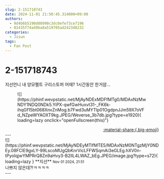 ```yaml
---
slug: 2-151718743
date: 2024-11-01 21:50:45.314000+09:00
authors:
  - 9d4b6b5190d08990c3dc0efe73ce7196
  - 01435f74a49ba8a519705ad242348232
categories:
  - Jisun
tags:
  - Fan Post
---
```


# 2-151718743

<div class="post-container" markdown="1">
<div class="content-container md-sidebar__scrollwrap" markdown="1">

지선언니 내 양모펠트 구리스토퍼 어때? 1시간동안 한거얌...
<figure markdown="1">
![](https://phinf.wevpstatic.net/MjAyNDExMDFfMTg0/MDAxNzMwNDY1NDQ0NDk5.YiPX-qwfGwHuxvt31-_FK6k-ihqGf15bt068XnvZnMog.b7Fwd3uMYTlp01OgdpnJJm59X7oVFd_NZpeWYAOXT9kg.JPEG/Weverse_3b7db.jpg?type=e1920){ loading=lazy onclick="openFullscreen(this)"}
</figure>


</div>
</div>

<div style="text-align: right;" markdown="1">
<a href="https://weverse.io/fromis9/fanpost/2-151718743" style="text-align: right;">:material-share:{.big-emoji}</a>
</div>
---

<div class="comments-container md-sidebar__scrollwrap" markdown="1">
<div class="comment" markdown="1">
<div class='id-container' markdown="1">
![](https://phinf.wevpstatic.net/MjAyNDEyMTlfMTE5/MDAxNzM0NTgzMjY0NDEy.08FClE9gxLY-99LscoMUgQbKnrVicLFFWSqmAi3eGLEg.hXV0n-tPyoIqjwYMPRrQ8Zn9aHvy3-B2llL4LWAZ_bEg.JPEG/image.jpg?type=s72){ loading=lazy }
**<span class="artist">지선</span>** <small>Nov 01 2024, 21:51</small><br>
</div>
<div class='comment-body' markdown="1">
나쁘지 않은데?!ㅋㅋㅋㅋ
</div>
</div>
</div>
---
